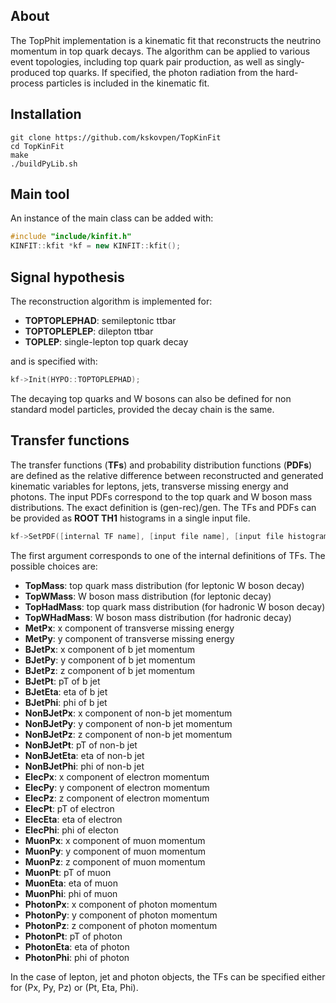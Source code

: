 ## About

The TopPhit implementation is a kinematic fit that reconstructs the neutrino momentum in top quark decays. The algorithm can be applied to various event topologies, including top quark pair production, as well as singly-produced top quarks. If specified, the photon radiation from the hard-process particles is included in the kinematic fit.

## Installation

```
git clone https://github.com/kskovpen/TopKinFit
cd TopKinFit
make
./buildPyLib.sh
```
## Main tool

An instance of the main class can be added with:
```c++
#include "include/kinfit.h"
KINFIT::kfit *kf = new KINFIT::kfit();
```

## Signal hypothesis

The reconstruction algorithm is implemented for:
- **TOPTOPLEPHAD**: semileptonic ttbar
- **TOPTOPLEPLEP**: dilepton ttbar
- **TOPLEP**: single-lepton top quark decay

and is specified with:
```c++
kf->Init(HYPO::TOPTOPLEPHAD);
```

The decaying top quarks and W bosons can also be defined for non standard model particles, provided the decay chain is the same.

## Transfer functions

The transfer functions (**TFs**) and probability distribution functions (**PDFs**) are defined as the relative difference between reconstructed and generated kinematic variables for leptons, jets, transverse missing energy and photons. The input PDFs correspond to the top quark and W boson mass distributions. The exact definition is (gen-rec)/gen. The TFs and PDFs can be provided as **ROOT TH1** histograms in a single input file.

```c++
kf->SetPDF([internal TF name], [input file name], [input file histogram name]);
```
The first argument corresponds to one of the internal definitions of TFs. The possible choices are: 
- **TopMass**: top quark mass distribution (for leptonic W boson decay)
- **TopWMass**: W boson mass distribution (for leptonic decay)
- **TopHadMass**: top quark mass distribution (for hadronic W boson decay)
- **TopWHadMass**: W boson mass distribution (for hadronic decay)
- **MetPx**: x component of transverse missing energy
- **MetPy**: y component of transverse missing energy
- **BJetPx**: x component of b jet momentum
- **BJetPy**: y component of b jet momentum
- **BJetPz**: z component of b jet momentum
- **BJetPt**: pT of b jet
- **BJetEta**: eta of b jet
- **BJetPhi**: phi of b jet
- **NonBJetPx**: x component of non-b jet momentum
- **NonBJetPy**: y component of non-b jet momentum
- **NonBJetPz**: z component of non-b jet momentum
- **NonBJetPt**: pT of non-b jet
- **NonBJetEta**: eta of non-b jet
- **NonBJetPhi**: phi of non-b jet
- **ElecPx**: x component of electron momentum
- **ElecPy**: y component of electron momentum
- **ElecPz**: z component of electron momentum
- **ElecPt**: pT of electron
- **ElecEta**: eta of electron
- **ElecPhi**: phi of electon
- **MuonPx**: x component of muon momentum
- **MuonPy**: y component of muon momentum
- **MuonPz**: z component of muon momentum
- **MuonPt**: pT of muon
- **MuonEta**: eta of muon
- **MuonPhi**: phi of muon
- **PhotonPx**: x component of photon momentum
- **PhotonPy**: y component of photon momentum
- **PhotonPz**: z component of photon momentum
- **PhotonPt**: pT of photon
- **PhotonEta**: eta of photon
- **PhotonPhi**: phi of photon

In the case of lepton, jet and photon objects, the TFs can be specified either for (Px, Py, Pz) or (Pt, Eta, Phi).
